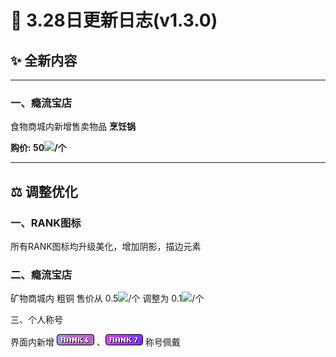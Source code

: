 # 🧾 3.28日更新日志(v1.3.0)

## ✨ **全新内容**

****

### **一、瘾流宝店**

食物商城内新增售卖物品 **烹饪锅**

**购价: 50**![](https://sjwx.easydoc.xyz/95040344/files/lc1mozac.png)**/个**

****

## ⚖ 调整优化



### 一、RANK图标

所有RANK图标均升级美化，增加阴影，描边元素



### 二、瘾流宝店

矿物商城内 粗铜 售价从 0.5![](https://sjwx.easydoc.xyz/95040344/files/lc1mozac.png)/个 调整为 0.1![](https://sjwx.easydoc.xyz/95040344/files/lc1mozac.png)/个



三、个人称号

界面内新增 ![](../../.gitbook/assets/rank6.png) 、![](../../.gitbook/assets/rank7.png) 称号佩戴

